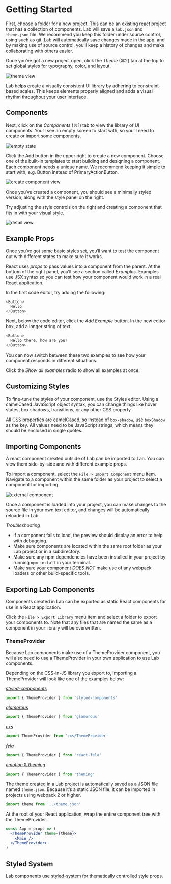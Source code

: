 
# Getting Started

First, choose a folder for a new project. This can be an existing react project that has a collection of components. Lab will save a `lab.json` and `theme.json` file.
We recommend you keep this folder under source control, using such as [git](https://git-scm.com).
Lab will automatically save changes made in the app, and by making use of source control, you‘ll keep a history of changes and make collaborating with others easier.

Once you‘ve got a new project open,
click the *Theme* (⌘2) tab at the top to set global styles for typography, color, and layout.

![theme view](images/theme.png)

Lab helps create a visually consistent UI library by adhering to constraint-based scales.
This keeps elements properly aligned and adds a visual rhythm throughout your user interface.

## Components

Next, click on the *Components* (⌘1) tab to view the library of UI components.
You‘ll see an empty screen to start with, so you‘ll need to create or import some components.

![empty state](images/empty-state.png)

Click the Add button in the upper right to create a new component.
Choose one of the built-in templates to start building and designing a component.
Each component needs a unique name. We recommend keeping it simple to start with, e.g. Button instead of PrimaryActionButton.

![create component view](images/create-button.png)

Once you‘ve created a component, you should see a minimally styled version, along with the style panel on the right.

Try adjusting the style controls on the right and creating a component that fits in with your visual style.

![detail view](images/detail.png)


## Example Props

Once you‘ve got some basic styles set, you‘ll want to test the component out with different states to make sure it works.

React uses *props* to pass values into a component from the parent.
At the bottom of the right panel, you‘ll see a section called *Examples*.
Examples use JSX syntax so you can test how your component would work
in a real React application.

In the first code editor, try adding the following:

```js
<Button>
  Hello
</Button>
```

Next, below the code editor, click the *Add Example* button.
In the new editor box, add a longer string of text.

```js
<Button>
  Hello there, how are you?
</Button>
```

You can now switch between these two examples to see how your component responds in different situations.

Click the *Show all examples* radio to show all examples at once.


## Customizing Styles

To fine-tune the styles of your component, use the Styles editor.
Using a camelCased JavaScript object syntax, you can change things like
hover states, box shadows, transitions, or any other CSS property.

All CSS properties are camelCased, so instead of `box-shadow`, use `boxShadow` as the key.
All values need to be JavaScript strings, which means they should be enclosed in single quotes.

## Importing Components

A react component created outside of Lab can be imported to Lan. You can view them side-by-side and with different example props.

To import a component, select the `File > Import Component` menu item.
Navigate to a component within the same folder as your project to select a component for importing.

![external component](images/detail-external.png)

Once a component is loaded into your project, you can make changes to the source file in your own text editor,
and changes will be automatically reloaded in Lab.

*Troubleshooting*

- If a component fails to load, the preview should display an error to help with debugging.
- Make sure components are located within the same root folder as your Lab project or in a subdirectory.
- Make sure any npm dependencies have been installed in your project by running `npm install` in your terminal.
- Make sure your component *DOES NOT* make use of any webpack loaders or other build-specific tools.


## Exporting Lab Components

Components created in Lab can be exported as static React components for use in a React application.

Click the `File > Export Library` menu item and select a folder to export your components to. Note that any files that are named the same as a component in your library will be overwritten.

### ThemeProvider

Because Lab components make use of a ThemeProvider component, you will also need to use a ThemeProvider in your own application to use Lab components.

Depending on the CSS-in-JS library you export to, importing a ThemeProvider will look like one of the examples below:

[*styled-components*][sc-theme]

```js
import { ThemeProvider } from 'styled-components'
```

[*glamorous*][g-theme]

```js
import { ThemeProvider } from 'glamorous'
```

[*cxs*][cxs-theme]

```js
import ThemeProvider from 'cxs/ThemeProvider'
```

[*fela*][fela-theme]

```js
import { ThemeProvider } from 'react-fela'
```

[*emotion* & *theming*][emotion-theme]

```js
import { ThemeProvider } from 'theming'
```

The theme created in a Lab project is automatically saved as a JSON file named `theme.json`.
Because it‘s a static JSON file, it can be imported in projects using webpack 2 or higher.

```js
import theme from '../theme.json'
```

At the root of your React application, wrap the entire component tree with the ThemeProvider.

```jsx
const App = props => (
  <ThemeProvider theme={theme}>
    <Main />
  </ThemeProvider>
)
```

[sc-theme]: https://www.styled-components.com/docs/advanced#theming
[g-theme]: https://glamorous.rocks/advanced/#theming
[cxs-theme]: https://github.com/jxnblk/cxs#theming
[fela-theme]: http://fela.js.org/docs/guides/UsageWithReact.html#component-theming
[emotion-theme]: https://github.com/emotion-js/emotion/blob/master/docs/theming.md


## Styled System

Lab components use [styled-system][system] for thematically controlled style props.

[system]: https://github.com/jxnblk/styled-system


